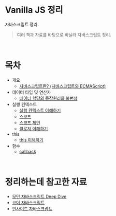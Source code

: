# Vanilla JS 정리
자바스크립트 정리.

> 여러 책과 자료를 바탕으로 바닐라 자바스크립트 정리.

<br>

# 목차

* 개요
  * [자바스크립트란? (자바스크립트와 ECMAScript)](./개요/자바스크립트란.md)
* 데이터 타입 및 연산자
  * [데이터 할당의 동작원리와 불변성](./%EB%8D%B0%EC%9D%B4%ED%84%B0%ED%83%80%EC%9E%85%EB%B0%8F%EC%97%B0%EC%82%B0%EC%9E%90/%EB%8D%B0%EC%9D%B4%ED%84%B0%20%ED%95%A0%EB%8B%B9%EC%9D%98%20%EB%8F%99%EC%9E%91%EC%9B%90%EB%A6%AC%EC%99%80%20%EB%B6%88%EB%B3%80%EC%84%B1.md)
* 실행 컨텍스트
  * [실행 컨텍스트 이해하기](./%EC%8B%A4%ED%96%89%EC%BB%A8%ED%85%8D%EC%8A%A4%ED%8A%B8/%EC%8B%A4%ED%96%89%20%EC%BB%A8%ED%85%8D%EC%8A%A4%ED%8A%B8%20%EC%9D%B4%ED%95%B4%ED%95%98%EA%B8%B0.md) 
  * [스코프](./%EC%8B%A4%ED%96%89%EC%BB%A8%ED%85%8D%EC%8A%A4%ED%8A%B8/%EC%8A%A4%EC%BD%94%ED%94%84%EB%9E%80.md)
  * [스코프 체인](./%EC%8B%A4%ED%96%89%EC%BB%A8%ED%85%8D%EC%8A%A4%ED%8A%B8/%EC%8A%A4%EC%BD%94%ED%94%84%20%EC%B2%B4%EC%9D%B8.md)
  * [클로저 이해하기](./%EC%8B%A4%ED%96%89%EC%BB%A8%ED%85%8D%EC%8A%A4%ED%8A%B8/closure.md)
* this
  * [this 이해하기](./this/this%20이해하기.md)
* 함수
  * [callback](./함수/callback.md)


<br>

# 정리하는데 참고한 자료
* [모던 자바스크립트 Deep Dive](http://www.yes24.com/Product/Goods/92742567)
* [코어 자바스크립트](http://www.yes24.com/Product/Goods/78586788)
* [인사이드 자바스크립트](http://www.yes24.com/Cooperate/Naver/welcomeNaver.aspx?pageNo=1&goodsNo=11781589)
